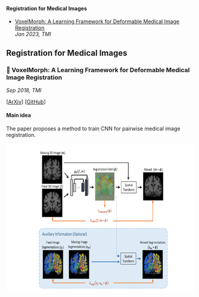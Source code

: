 #### Registration for Medical Images
- [VoxelMorph: A Learning Framework for Deformable Medical Image Registration](#small_blue_diamond-voxelmorph-a-learning-framework-for-deformable-medical-image-registration)    
_Jan 2023, TMI_

## Registration for Medical Images

### :small_blue_diamond: VoxelMorph: A Learning Framework for Deformable Medical Image Registration
_Sep 2018, TMI_  

[[ArXiv](https://arxiv.org/abs/1809.05231)]
[[GitHub](https://github.com/voxelmorph/voxelmorph)]

#### Main idea
The paper proposes a method to train CNN for pairwise medical image registration.

<img src="medical_registration_images/voxelmorph_framework.png" height="400" />
